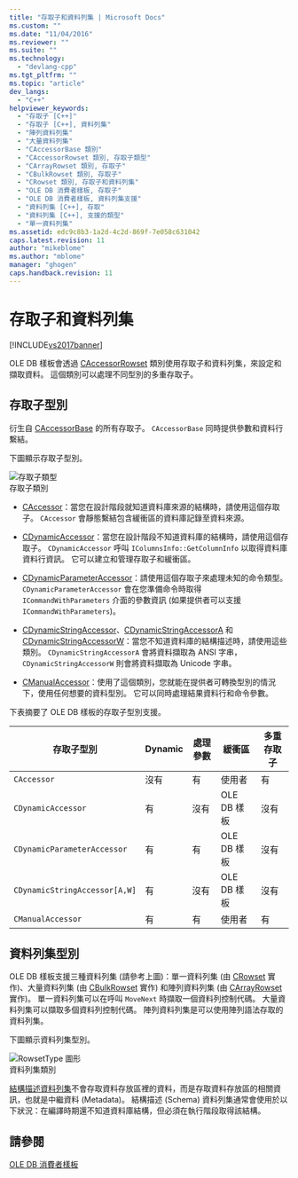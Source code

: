 ```yaml
---
title: "存取子和資料列集 | Microsoft Docs"
ms.custom: ""
ms.date: "11/04/2016"
ms.reviewer: ""
ms.suite: ""
ms.technology: 
  - "devlang-cpp"
ms.tgt_pltfrm: ""
ms.topic: "article"
dev_langs: 
  - "C++"
helpviewer_keywords: 
  - "存取子 [C++]"
  - "存取子 [C++], 資料列集"
  - "陣列資料列集"
  - "大量資料列集"
  - "CAccessorBase 類別"
  - "CAccessorRowset 類別, 存取子類型"
  - "CArrayRowset 類別, 存取子"
  - "CBulkRowset 類別, 存取子"
  - "CRowset 類別, 存取子和資料列集"
  - "OLE DB 消費者樣板, 存取子"
  - "OLE DB 消費者樣板, 資料列集支援"
  - "資料列集 [C++], 存取"
  - "資料列集 [C++], 支援的類型"
  - "單一資料列集"
ms.assetid: edc9c8b3-1a2d-4c2d-869f-7e058c631042
caps.latest.revision: 11
author: "mikeblome"
ms.author: "mblome"
manager: "ghogen"
caps.handback.revision: 11
---
```

# 存取子和資料列集
[!INCLUDE[vs2017banner](../../assembler/inline/includes/vs2017banner.md)]

OLE DB 樣板會透過 [CAccessorRowset](../../data/oledb/caccessorrowset-class.md) 類別使用存取子和資料列集，來設定和擷取資料。  這個類別可以處理不同型別的多重存取子。  
  
## 存取子型別  
 衍生自 [CAccessorBase](../../data/oledb/caccessorbase-class.md) 的所有存取子。  `CAccessorBase` 同時提供參數和資料行繫結。  
  
 下圖顯示存取子型別。  
  
 ![存取子類型](../../data/oledb/media/vcaccessortypes.png "vcAccessorTypes")  
存取子類別  
  
-   [CAccessor](../../data/oledb/caccessor-class.md)：當您在設計階段就知道資料庫來源的結構時，請使用這個存取子。  `CAccessor` 會靜態繫結包含緩衝區的資料庫記錄至資料來源。  
  
-   [CDynamicAccessor](../../data/oledb/cdynamicaccessor-class.md)：當您在設計階段不知道資料庫的結構時，請使用這個存取子。  `CDynamicAccessor` 呼叫 `IColumnsInfo::GetColumnInfo` 以取得資料庫資料行資訊。  它可以建立和管理存取子和緩衝區。  
  
-   [CDynamicParameterAccessor](../../data/oledb/cdynamicparameteraccessor-class.md)：請使用這個存取子來處理未知的命令類型。  `CDynamicParameterAccessor` 會在您準備命令時取得 `ICommandWithParameters` 介面的參數資訊 \(如果提供者可以支援 `ICommandWithParameters`\)。  
  
-   [CDynamicStringAccessor](../../data/oledb/cdynamicstringaccessor-class.md)、[CDynamicStringAccessorA](../../data/oledb/cdynamicstringaccessora-class.md) 和 [CDynamicStringAccessorW](../../data/oledb/cdynamicstringaccessorw-class.md)：當您不知道資料庫的結構描述時，請使用這些類別。  `CDynamicStringAccessorA` 會將資料擷取為 ANSI 字串，`CDynamicStringAccessorW` 則會將資料擷取為 Unicode 字串。  
  
-   [CManualAccessor](../../data/oledb/cmanualaccessor-class.md)：使用了這個類別，您就能在提供者可轉換型別的情況下，使用任何想要的資料型別。  它可以同時處理結果資料行和命令參數。  
  
 下表摘要了 OLE DB 樣板的存取子型別支援。  
  
|存取子型別|Dynamic|處理參數|緩衝區|多重存取子|  
|-----------|-------------|----------|---------|-----------|  
|`CAccessor`|沒有|有|使用者|有|  
|`CDynamicAccessor`|有|沒有|OLE DB 樣板|沒有|  
|`CDynamicParameterAccessor`|有|有|OLE DB 樣板|沒有|  
|`CDynamicStringAccessor[A,W]`|有|沒有|OLE DB 樣板|沒有|  
|`CManualAccessor`|有|有|使用者|有|  
  
## 資料列集型別  
 OLE DB 樣板支援三種資料列集 \(請參考上圖\)：單一資料列集 \(由 [CRowset](../../data/oledb/crowset-class.md) 實作\)、大量資料列集 \(由 [CBulkRowset](../../data/oledb/cbulkrowset-class.md) 實作\) 和陣列資料列集 \(由 [CArrayRowset](../../data/oledb/carrayrowset-class.md) 實作\)。  單一資料列集可以在呼叫 `MoveNext` 時擷取一個資料列控制代碼。  大量資料列集可以擷取多個資料列控制代碼。  陣列資料列集是可以使用陣列語法存取的資料列集。  
  
 下圖顯示資料列集型別。  
  
 ![RowsetType 圖形](../../data/oledb/media/vcrowsettypes.png "vcRowsetTypes")  
資料列集類別  
  
 [結構描述資料列集](../../data/oledb/obtaining-metadata-with-schema-rowsets.md)不會存取資料存放區裡的資料，而是存取資料存放區的相關資訊，也就是中繼資料 \(Metadata\)。  結構描述 \(Schema\) 資料列集通常會使用於以下狀況：在編譯時期還不知道資料庫結構，但必須在執行階段取得該結構。  
  
## 請參閱  
 [OLE DB 消費者樣板](../../data/oledb/ole-db-consumer-templates-cpp.md)